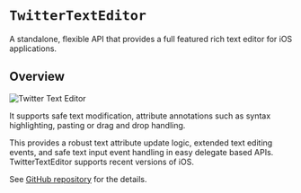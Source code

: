 # ``TwitterTextEditor``

A standalone, flexible API that provides a full featured rich text editor for iOS applications.

## Overview

![Twitter Text Editor](TwitterTextEditor.png)

It supports safe text modification, attribute annotations such as syntax highlighting, pasting or drag and drop handling.

This provides a robust text attribute update logic, extended text editing events, and safe text input event handling in easy delegate based APIs.
TwitterTextEditor supports recent versions of iOS.

See [GitHub repository](https://github.com/twitter/TwitterTextEditor/) for the details.
